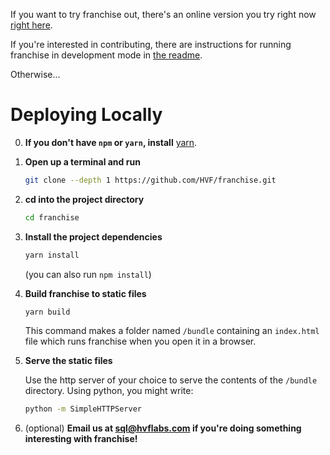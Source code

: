 If you want to try franchise out, there's an online version you try right now [right here](https://franchise.cloud).

If you're interested in contributing, there are instructions for running franchise in development mode in [the readme](https://github.com/HVF/franchise#running-locally).

Otherwise...

# Deploying Locally
0. **If you don't have `npm` or `yarn`, install** [yarn](https://yarnpkg.com/en/docs/install).

1. **Open up a terminal and run**

    ```bash
    git clone --depth 1 https://github.com/HVF/franchise.git
    ```

2. **cd into the project directory**
    ```bash
    cd franchise
    ```

3. **Install the project dependencies**
    ```bash
    yarn install
    ```

    (you can also run `npm install`)

4. **Build franchise to static files**
    ```bash
    yarn build
    ```
    This command makes a folder named `/bundle` containing an `index.html` file which runs franchise when you open it in a browser.

5. **Serve the static files**

    Use the http server of your choice to serve the contents of the `/bundle` directory. Using python, you might write:
    
    ```bash
    python -m SimpleHTTPServer
    ```

6. (optional) **Email us at sql@hvflabs.com if you're doing something interesting with franchise!**
